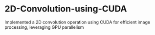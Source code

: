 # 2D-Convolution-using-CUDA
Implemented a 2D convolution operation using CUDA for efficient image processing, leveraging GPU parallelism
